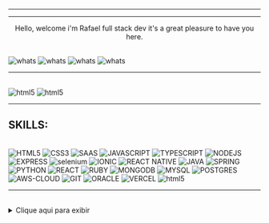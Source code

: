 ------------


------------
  
<p align="center">
Hello, welcome i'm Rafael full stack dev it's a great pleasure to have you here. 
</p>


<div><br>
    <a>
        <img aling="center" alt="whats" src=https://img.shields.io/badge/WhatsApp-25D366?style=for-the-badge&logo=whatsapp&logoColor=white>
    </a>
    <img aling="center" alt="whats" src=https://img.shields.io/badge/LinkedIn-0077B5?style=for-the-badge&logo=linkedin&logoColor=white>
    <img aling="center" alt="whats" src=https://img.shields.io/badge/website-000000?style=for-the-badge>
    <img aling="center" alt="whats" src=https://img.shields.io/badge/Curricle-orange?style=for-the-badge&logo=codecademy&logoColor=30337)>

</div>

------------

<div style="display: inline_block" aling="center"><br>
<img aling="center" alt="html5" src=https://github-readme-stats.vercel.app/api?username=RafaelMarquesFull&show_icons=true&theme=merko>
<img aling="center" alt="html5" src=https://github-readme-stats.vercel.app/api/top-langs/?username=RafaelMarquesFull&theme=blue-green>
</div>

------------
##  SKILLS:

<div style="display: inline_block"><br>
    <img aling="center" alt="HTML5" src="https://img.shields.io/badge/HTML5-E34F26?style=for-the-badge&logo=html5&logoColor=white">
    <img aling="center" alt="CSS3" src="https://img.shields.io/badge/CSS3-1572B6?style=for-the-badge&logo=css3&logoColor=white">
    <img aling="center" alt="SAAS" src="https://img.shields.io/badge/Sass-CC6699?style=for-the-badge&logo=sass&logoColor=white">
    <img aling="center" alt="JAVASCRIPT" src="https://img.shields.io/badge/JavaScript-323330?style=for-the-badge&logo=javascript&logoColor=F7DF1E">
    <img aling="center" alt="TYPESCRIPT" src="https://img.shields.io/badge/TypeScript-007ACC?style=for-the-badge&logo=typescript&logoColor=white">
    <img aling="center" alt="NODEJS" src="https://img.shields.io/badge/Node.js-43853D?style=for-the-badge&logo=node.js&logoColor=white">
    <img aling="center" alt="EXPRESS" src="https://img.shields.io/badge/Express.js-404D59?style=for-the-badge">
    <img aling="center" alt="selenium" src="https://img.shields.io/badge/SELENIUM-bb?style=for-the-badge>">
    <img aling="center" alt="IONIC" src="https://img.shields.io/badge/Ionic-3880FF?style=for-the-badge&logo=ionic&logoColor=white">
    <img aling="center" alt="REACT NATIVE" SRC="https://img.shields.io/badge/React_Native-20232A?style=for-the-badge&logo=react&logoColor=61DAFB">
    <img aling="center" alt="JAVA" src="https://img.shields.io/badge/Java-ED8B00?style=for-the-badge&logo=openjdk&logoColor=white">
    <img aling="center" alt="SPRING" src="https://img.shields.io/badge/Spring-6DB33F?style=for-the-badge&logo=spring&logoColor=white">
    <img aling="center" alt="PYTHON" src="https://img.shields.io/badge/Python-14354C?style=for-the-badge&logo=python&logoColor=white">
    <img aling="center" alt="REACT" src="https://img.shields.io/badge/React-20232A?style=for-the-badge&logo=react&logoColor=61DAFB">
    <img aling="center" alt="RUBY" src="https://img.shields.io/badge/Ruby_on_Rails-CC0000?style=for-the-badge&logo=ruby-on-rails&logoColor=white">
    <img aling="center" alt="MONGODB" src="https://img.shields.io/badge/MongoDB-4EA94B?style=for-the-badge&logo=mongodb&logoColor=white">
    <img aling="center" alt="MYSQL" src="https://img.shields.io/badge/MySQL-005C84?style=for-the-badge&logo=mysql&logoColor=white">
    <img aling="center" alt="POSTGRES" src="https://img.shields.io/badge/PostgreSQL-316192?style=for-the-badge&logo=postgresql&logoColor=white">
    <img aling="center" alt="AWS-CLOUD" src="https://img.shields.io/badge/Amazon_AWS-FF9900?style=for-the-badge&logo=amazonaws&logoColor=white">
    <img aling="center" alt="GIT" src="https://img.shields.io/badge/GIT-E44C30?style=for-the-badge&logo=git&logoColor=white">
    <img aling="center" alt="ORACLE" src="https://img.shields.io/badge/Oracle-F80000?style=for-the-badge&logo=Oracle&logoColor=white">
    <img aling="center" alt="VERCEL" src="https://img.shields.io/badge/Vercel-000000?style=for-the-badge&logo=vercel&logoColor=white">
    <img aling="center" alt="html5" src="https://img.shields.io/badge/Tailwind_CSS-38B2AC?style=for-the-badge&logo=tailwind-css&logoColor=white">
</div>

-------
<br>


<details>
<summary>Clique aqui para exibir</summary>
Ola aqui estão alguns exemplos de projetos
</details>
